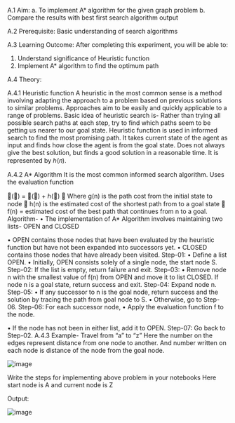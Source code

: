 A.1 Aim: 
a. To implement A* algorithm for the given graph problem
b. Compare the results with best first search algorithm output

A.2
Prerequisite: Basic understanding of search algorithms

A.3 Learning Outcome:
After completing this experiment, you will be able to:
1. Understand significance of Heuristic function
2. Implement A* algorithm to find the optimum path

A.4 Theory:

A.4.1 Heuristic function
A heuristic in the most common sense is a method involving adapting the approach to a 
problem based on previous solutions to similar problems. Approaches aim to be easily and 
quickly applicable to a range of problems.
Basic idea of heuristic search is- Rather than trying all possible search paths at each step, try 
to find which paths seem to be getting us nearer to our goal state.
Heuristic function is used in informed search to find the most promising path. It takes current 
state of the agent as input and finds how close the agent is from the goal state. Does not always 
give the best solution, but finds a good solution in a reasonable time. It is represented by ℎ(𝑛).

A.4.2 A* Algorithm
It is the most common informed search algorithm. Uses the evaluation function

𝑓(𝑛) = 𝑔(𝑛) + ℎ(𝑛)
 Where g(n) is the path cost from the initial state to node 
 h(n) is the estimated cost of the shortest path from to a goal state
 f(n) = estimated cost of the best path that continues from n to a goal.
Algorithm-
• The implementation of A* Algorithm involves maintaining two lists- OPEN and 
CLOSED

• OPEN contains those nodes that have been evaluated by the heuristic function but have 
not been expanded into successors yet.
• CLOSED contains those nodes that have already been visited.
Step-01:
• Define a list OPEN.
• Initially, OPEN consists solely of a single node, the start node S.
Step-02:
If the list is empty, return failure and exit.
Step-03:
• Remove node n with the smallest value of f(n) from OPEN and move it to list CLOSED.
If node n is a goal state, return success and exit.
Step-04:
Expand node n.
Step-05:
• If any successor to n is the goal node, return success and the solution by tracing the path 
from goal node to S.
• Otherwise, go to Step-06.
Step-06:
For each successor node,
• Apply the evaluation function f to the node.


• If the node has not been in either list, add it to OPEN.
Step-07:
Go back to Step-02.
A.4.3 Example- Travel from “a” to “z”
Here the number on the edges represent distance from one node to another. And number written 
on each node is distance of the node from the goal node.


![image](https://user-images.githubusercontent.com/57552973/207906432-79932d21-d7ca-434e-8a6a-e0cbc13ecd8f.png)



Write the steps for implementing above problem in your notebooks
Here start node is A and current node is Z


Output:

![image](https://user-images.githubusercontent.com/57552973/207906767-a7c1624a-eebb-4424-835f-5ed7dd0448b8.png)
